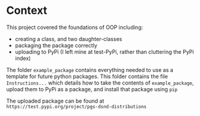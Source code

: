 # Context

This project covered the foundations of OOP including: 
- creating a class, and two daughter-classes
- packaging the package correctly
- uploading to PyPi (I left mine at test-PyPi, rather than cluttering the PyPi index)

The folder `example_package` contains everything needed to use as a template for future python packages.
This folder contains the file `Instructions...` which details how to take the contents of `example_package`, upload them to PyPi as a package, and install that package using `pip`

The uploaded package can be found at `https://test.pypi.org/project/pgs-dsnd-distributions`